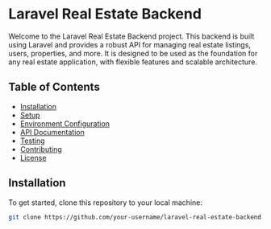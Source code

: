 # Laravel Real Estate Backend

Welcome to the Laravel Real Estate Backend project. This backend is built using Laravel and provides a robust API for managing real estate listings, users, properties, and more. It is designed to be used as the foundation for any real estate application, with flexible features and scalable architecture.

## Table of Contents

- [Installation](#installation)
- [Setup](#setup)
- [Environment Configuration](#environment-configuration)
- [API Documentation](#api-documentation)
- [Testing](#testing)
- [Contributing](#contributing)
- [License](#license)

## Installation

To get started, clone this repository to your local machine:

```bash
git clone https://github.com/your-username/laravel-real-estate-backend.git
